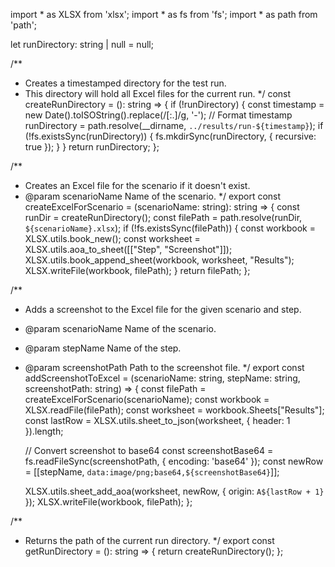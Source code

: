 import * as XLSX from 'xlsx';
import * as fs from 'fs';
import * as path from 'path';

let runDirectory: string | null = null;

/**
 * Creates a timestamped directory for the test run.
 * This directory will hold all Excel files for the current run.
 */
const createRunDirectory = (): string => {
    if (!runDirectory) {
        const timestamp = new Date().toISOString().replace(/[:.]/g, '-'); // Format timestamp
        runDirectory = path.resolve(__dirname, `../results/run-${timestamp}`);
        if (!fs.existsSync(runDirectory)) {
            fs.mkdirSync(runDirectory, { recursive: true });
        }
    }
    return runDirectory;
};

/**
 * Creates an Excel file for the scenario if it doesn't exist.
 * @param scenarioName Name of the scenario.
 */
export const createExcelForScenario = (scenarioName: string): string => {
    const runDir = createRunDirectory();
    const filePath = path.resolve(runDir, `${scenarioName}.xlsx`);
    if (!fs.existsSync(filePath)) {
        const workbook = XLSX.utils.book_new();
        const worksheet = XLSX.utils.aoa_to_sheet([["Step", "Screenshot"]]);
        XLSX.utils.book_append_sheet(workbook, worksheet, "Results");
        XLSX.writeFile(workbook, filePath);
    }
    return filePath;
};

/**
 * Adds a screenshot to the Excel file for the given scenario and step.
 * @param scenarioName Name of the scenario.
 * @param stepName Name of the step.
 * @param screenshotPath Path to the screenshot file.
 */
export const addScreenshotToExcel = (scenarioName: string, stepName: string, screenshotPath: string) => {
    const filePath = createExcelForScenario(scenarioName);
    const workbook = XLSX.readFile(filePath);
    const worksheet = workbook.Sheets["Results"];
    const lastRow = XLSX.utils.sheet_to_json(worksheet, { header: 1 }).length;

    // Convert screenshot to base64
    const screenshotBase64 = fs.readFileSync(screenshotPath, { encoding: 'base64' });
    const newRow = [[stepName, `data:image/png;base64,${screenshotBase64}`]];

    XLSX.utils.sheet_add_aoa(worksheet, newRow, { origin: `A${lastRow + 1}` });
    XLSX.writeFile(workbook, filePath);
};

/**
 * Returns the path of the current run directory.
 */
export const getRunDirectory = (): string => {
    return createRunDirectory();
};